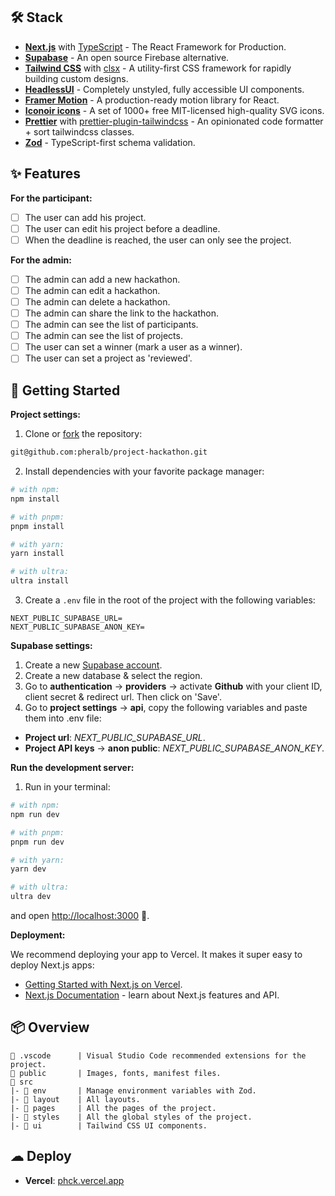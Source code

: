 ## 🛠️ Stack

- **[Next.js](https://nextjs.org/)** with [TypeScript](https://www.typescriptlang.org/) - The React Framework for Production.
- **[Supabase](https://supabase.io/)** - An open source Firebase alternative.
- **[Tailwind CSS](https://tailwindcss.com/)** with [clsx](https://github.com/lukeed/clsx) - A utility-first CSS framework for rapidly building custom designs.
- **[HeadlessUI](https://headlessui.dev/)** - Completely unstyled, fully accessible UI components.
- **[Framer Motion](https://www.framer.com/motion/)** - A production-ready motion library for React.
- **[Iconoir icons](https://iconoir.com/)** - A set of 1000+ free MIT-licensed high-quality SVG icons.
- **[Prettier](https://prettier.io/)** with [prettier-plugin-tailwindcss](https://github.com/tailwindlabs/prettier-plugin-tailwindcss) - An opinionated code formatter + sort tailwindcss classes.
- **[Zod](https://zod.dev/)** - TypeScript-first schema validation.

## ✨ Features

**For the participant:**

- [ ] The user can add his project.
- [ ] The user can edit his project before a deadline.
- [ ] When the deadline is reached, the user can only see the project.

**For the admin:**

- [ ] The admin can add a new hackathon.
- [ ] The admin can edit a hackathon.
- [ ] The admin can delete a hackathon.
- [ ] The admin can share the link to the hackathon.
- [ ] The admin can see the list of participants.
- [ ] The admin can see the list of projects.
- [ ] The user can set a winner (mark a user as a winner).
- [ ] The user can set a project as 'reviewed'.

## 🚀 Getting Started

**Project settings:**

1. Clone or [fork](git@github.com:pheralb/project-hackathon.git) the repository:

```bash
git@github.com:pheralb/project-hackathon.git
```

2. Install dependencies with your favorite package manager:

```bash
# with npm:
npm install

# with pnpm:
pnpm install

# with yarn:
yarn install

# with ultra:
ultra install
```

3. Create a `.env` file in the root of the project with the following variables:

```env
NEXT_PUBLIC_SUPABASE_URL=
NEXT_PUBLIC_SUPABASE_ANON_KEY=
```

**Supabase settings:**

1. Create a new [Supabase account](https://app.supabase.com/).
2. Create a new database & select the region.
3. Go to **authentication** -> **providers** -> activate **Github** with your client ID, client secret & redirect url. Then click on 'Save'.
4. Go to **project settings** -> **api**, copy the following variables and paste them into .env file:

- **Project url**: _NEXT_PUBLIC_SUPABASE_URL_.
- **Project API keys** -> **anon public**: _NEXT_PUBLIC_SUPABASE_ANON_KEY_.

**Run the development server:**

1. Run in your terminal:

```bash
# with npm:
npm run dev

# with pnpm:
pnpm run dev

# with yarn:
yarn dev

# with ultra:
ultra dev
```

and open [http://localhost:3000](http://localhost:3000) 🚀.

**Deployment:**

We recommend deploying your app to Vercel. It makes it super easy to deploy Next.js apps:

- [Getting Started with Next.js on Vercel](https://vercel.com/docs/concepts/next.js/overview).
- [Next.js Documentation](https://nextjs.org/docs) - learn about Next.js features and API.

## 📦 Overview

```
📂 .vscode      | Visual Studio Code recommended extensions for the project.
📂 public       | Images, fonts, manifest files.
📂 src
|- 📂 env       | Manage environment variables with Zod.
|- 📂 layout    | All layouts.
|- 📂 pages     | All the pages of the project.
|- 📂 styles    | All the global styles of the project.
|- 📂 ui        | Tailwind CSS UI components.
```

## ☁ Deploy

- **Vercel**: [phck.vercel.app](phck.vercel.app)